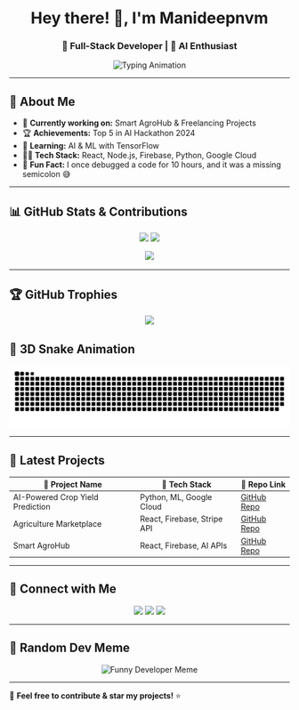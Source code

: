 <!-- Modern GitHub Profile README with 3D animations & stats -->

<h1 align="center">Hey there! 👋, I'm Manideepnvm </h1>
<h3 align="center">🚀 Full-Stack Developer | 🔬 AI Enthusiast </h3>

<p align="center">
  <img src="https://readme-typing-svg.herokuapp.com?font=Fira+Code&weight=600&pause=1000&color=00F7FF&center=true&vCenter=true&width=550&lines=Hey%2C+Welcome+to+my+GitHub!;I+am+a+Full-Stack+Developer;Passionate+about+AI+%26+Open-Source!;Let's+build+something+awesome!+%F0%9F%94%A5" alt="Typing Animation" />
</p>

---

## 🌟 About Me
- 🎯 **Currently working on:** Smart AgroHub & Freelancing Projects
- 🏆 **Achievements:** Top 5 in AI Hackathon 2024
- 🌱 **Learning:** AI & ML with TensorFlow
- 👨‍💻 **Tech Stack:** React, Node.js, Firebase, Python, Google Cloud
- 🎨 **Fun Fact:** I once debugged a code for 10 hours, and it was a missing semicolon 😅

---

## 📊 GitHub Stats & Contributions

<p align="center">
  <img src="https://github-readme-stats.vercel.app/api?username=Manideepnvm&show_icons=true&theme=tokyonight&hide_border=true" width="48%" />
  <img src="https://github-readme-streak-stats.herokuapp.com?user=Manideepnvm&theme=tokyonight&hide_border=true" width="48%" />
</p>

<p align="center">
  <img src="https://github-readme-stats.vercel.app/api/top-langs/?username=Manideepnvm&layout=compact&theme=tokyonight&hide_border=true" width="48%" />
</p>

---
## 🏆 GitHub Trophies  
<p align="center">
  <img src="https://github-profile-trophy.vercel.app/?username=Manideepnvm&theme=radical&margin-w=15&margin-h=15&row=2&column=4" />
</p>

## 🐍 3D Snake Animation

<p align="center">
  <img src="https://raw.githubusercontent.com/Platane/snk/output/github-contribution-grid-snake.svg" alt="3D Snake Animation">
</p>

---

## 🚀 Latest Projects
| 🚀 Project Name | 🌟 Tech Stack | 🔗 Repo Link |
|----------------|--------------|-------------|
| AI-Powered Crop Yield Prediction | Python, ML, Google Cloud | [GitHub Repo](#) |
| Agriculture Marketplace | React, Firebase, Stripe API | [GitHub Repo](#) |
| Smart AgroHub | React, Firebase, AI APIs | [GitHub Repo](#) |

---

## 📩 Connect with Me
<p align="center">
  <a href="https://github.com/Manideepnvm"><img src="https://img.shields.io/badge/GitHub-%2312100E.svg?style=for-the-badge&logo=Github&logoColor=white"/></a>
  <a href="https://www.linkedin.com/in/manideep-narnavaram-679a08288?utm_source=share&utm_campaign=share_via&utm_content=profile&utm_medium=android_app"><img src="https://img.shields.io/badge/LinkedIn-%230077B5.svg?style=for-the-badge&logo=linkedin&logoColor=white"/></a>
  <a href="mailto:narnavarammanideep@gmail.com"><img src="https://img.shields.io/badge/Gmail-%23D14836.svg?style=for-the-badge&logo=gmail&logoColor=white"/></a>
</p>

---

## 🤣 Random Dev Meme
<p align="center">
  <img src="https://i.imgur.com/dpJ9ruO.jpeg" width="500" alt="Funny Developer Meme">
</p>


---

🌟 **Feel free to contribute & star my projects!** ⭐
